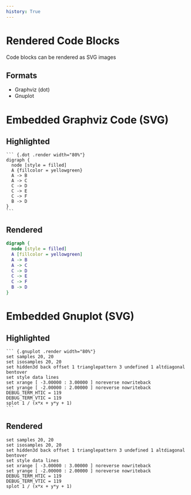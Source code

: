 ```yaml
---
history: True
---
```


# Rendered Code Blocks

Code blocks can be rendered as SVG images

## Formats

-   Graphviz (dot)
-   Gnuplot

# Embedded Graphviz Code (SVG)

## Highlighted

```` {.dot}
``` {.dot .render width="80%"}
digraph {
  node [style = filled]
  A {fillcolor = yellowgreen}
  A -> B 
  A -> C
  C -> D
  C -> E
  C -> F
  B -> D
}
```
````

### 

## Rendered

``` {.dot .render width="80%"}
digraph {
  node [style = filled]
  A [fillcolor = yellowgreen]
  A -> B 
  A -> C
  C -> D
  C -> E
  C -> F
  B -> D
}
```

# Embedded Gnuplot (SVG)

## Highlighted

```` {.gnuplot}
``` {.gnuplot .render width="80%"}
set samples 20, 20
set isosamples 20, 20
set hidden3d back offset 1 trianglepattern 3 undefined 1 altdiagonal bentover
set style data lines
set xrange [ -3.00000 : 3.00000 ] noreverse nowriteback
set yrange [ -2.00000 : 2.00000 ] noreverse nowriteback
DEBUG_TERM_HTIC = 119
DEBUG_TERM_VTIC = 119
splot 1 / (x*x + y*y + 1)
```
````

### 

## Rendered

``` {.gnuplot .render}
set samples 20, 20
set isosamples 20, 20
set hidden3d back offset 1 trianglepattern 3 undefined 1 altdiagonal bentover
set style data lines
set xrange [ -3.00000 : 3.00000 ] noreverse nowriteback
set yrange [ -2.00000 : 2.00000 ] noreverse nowriteback
DEBUG_TERM_HTIC = 119
DEBUG_TERM_VTIC = 119
splot 1 / (x*x + y*y + 1)
```
